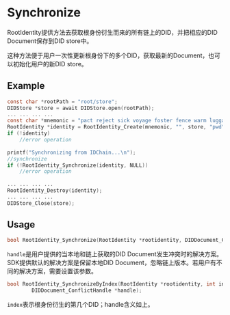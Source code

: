 # Synchronize

RootIdentity提供方法去获取根身份衍生而来的所有链上的DID，并把相应的DID Document保存到DID store中。

这种方法便于用户一次性更新根身份下的多个DID，获取最新的Document，也可以初始化用户的新DID store。

## Example

```c
const char *rootPath = "root/store";
DIDStore *store = await DIDStore.open(rootPath);
... ... ... ...
const char *mnemonic = "pact reject sick voyage foster fence warm luggage cabbage any subject carbon";
RootIdentity *identity = RootIdentity_Create(mnemonic, "", store, "pwd", true);
if (!identity)
  	//error operation
  
printf("Synchronizing from IDChain...\n");
//synchronize
if (!RootIdentity_Synchronize(identity, NULL))
  	//error operation
  
... ... ... ...
RootIdentity_Destroy(identity);
... ... ... ...
DIDStore_Close(store);
```

## Usage

```c
bool RootIdentity_Synchronize(RootIdentity *rootidentity, DIDDocument_ConflictHandle *handle);
```

`handle`是用户提供的当本地和链上获取的DID Document发生冲突时的解决方案。SDK提供默认的解决方案是保留本地DID Document，忽略链上版本。若用户有不同的解决方案，需要设置该参数。

```c
bool RootIdentity_SynchronizeByIndex(RootIdentity *rootidentity, int index,
        DIDDocument_ConflictHandle *handle);
```

`index`表示根身份衍生的第几个DID；handle含义如上。
